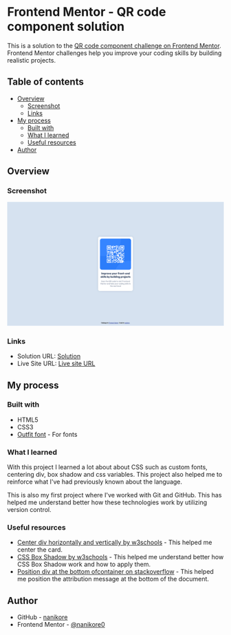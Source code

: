 # Frontend Mentor - QR code component solution

This is a solution to the [QR code component challenge on Frontend Mentor](https://www.frontendmentor.io/challenges/qr-code-component-iux_sIO_H). Frontend Mentor challenges help you improve your coding skills by building realistic projects. 

## Table of contents

- [Overview](#overview)
  - [Screenshot](#screenshot)
  - [Links](#links)
- [My process](#my-process)
  - [Built with](#built-with)
  - [What I learned](#what-i-learned)
  - [Useful resources](#useful-resources)
- [Author](#author)

## Overview
  
### Screenshot

![](./screenshot/screenshot.png)

### Links

- Solution URL: [Solution](https://www.frontendmentor.io/solutions/qr-code-challenge-using-css--XNINHPCvt)
- Live Site URL: [Live site URL](https://cdguilherme.github.io/qr-code-challenge/)

## My process

### Built with

- HTML5
- CSS3
- [Outfit font](https://fonts.google.com/specimen/Outfit) - For fonts

### What I learned

With this project I learned a lot about about CSS such as custom fonts, centering div, box shadow and css variables. This project also helped me to reinforce what I've had previously known about the language.

This is also my first project where I've worked with Git and GitHub. This has helped me understand better how these technologies work by utilizing version control.

### Useful resources

- [Center div horizontally and vertically by w3schools](https://www.w3schools.com/howto/howto_css_center-vertical.asp) - This helped me center the card.
- [CSS Box Shadow by w3schools](https://www.w3schools.com/csS/css3_shadows_box.asp) - This helped me understand better how CSS Box Shadow work and how to apply them.
- [Position div at the bottom ofcontainer on stackoverflow](https://stackoverflow.com/questions/526035/how-can-i-position-my-div-at-the-bottom-of-its-container) - This helped me position the attribution message at the bottom of the document.

## Author

- GitHub - [nanikore](https://github.com/nanikore0)
- Frontend Mentor - [@nanikore0](https://www.frontendmentor.io/profile/nanikore0)